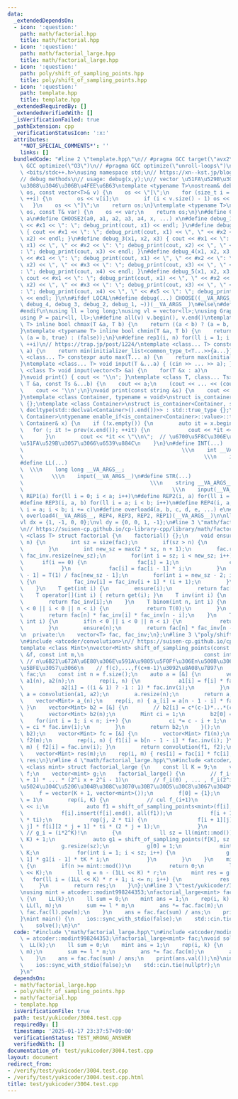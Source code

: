 ```yaml
---
data:
  _extendedDependsOn:
  - icon: ':question:'
    path: math/factorial.hpp
    title: math/factorial.hpp
  - icon: ':question:'
    path: math/factorial_large.hpp
    title: math/factorial_large.hpp
  - icon: ':question:'
    path: poly/shift_of_sampling_points.hpp
    title: poly/shift_of_sampling_points.hpp
  - icon: ':question:'
    path: template.hpp
    title: template.hpp
  _extendedRequiredBy: []
  _extendedVerifiedWith: []
  _isVerificationFailed: true
  _pathExtension: cpp
  _verificationStatusIcon: ':x:'
  attributes:
    '*NOT_SPECIAL_COMMENTS*': ''
    links: []
  bundledCode: "#line 2 \"template.hpp\"\n// #pragma GCC target(\"avx2\")\n// #pragma\
    \ GCC optimize(\"O3\")\n// #pragma GCC optimize(\"unroll-loops\")\n\n#include\
    \ <bits/stdc++.h>\nusing namespace std;\n// https://xn--kst.jp/blog/2019/08/29/cpp-comp/\n\
    // debug methods\n// usage: debug(x,y);\n// vector \u51FA\u529B\u3067\u304D\u308B\
    \u3088\u3046\u306B\u4FEE\u6B63\ntemplate <typename T>\nostream& debug_print(ostream&\
    \ os, const vector<T>& v) {\n    os << \"[\";\n    for (size_t i = 0; i < v.size();\
    \ ++i) {\n        os << v[i];\n        if (i < v.size() - 1) os << \", \";\n \
    \   }\n    os << \"]\";\n    return os;\n}\ntemplate <typename T>\nostream& debug_print(ostream&\
    \ os, const T& var) {\n    os << var;\n    return os;\n}\n#define CHOOSE(a) CHOOSE2\
    \ a\n#define CHOOSE2(a0, a1, a2, a3, a4, x, ...) x\n#define debug_1(x1) { cout\
    \ << #x1 << \": \"; debug_print(cout, x1) << endl; }\n#define debug_2(x1, x2)\
    \ { cout << #x1 << \": \"; debug_print(cout, x1) << \", \" << #x2 << \": \"; debug_print(cout,\
    \ x2) << endl; }\n#define debug_3(x1, x2, x3) { cout << #x1 << \": \"; debug_print(cout,\
    \ x1) << \", \" << #x2 << \": \"; debug_print(cout, x2) << \", \" << #x3 << \"\
    : \"; debug_print(cout, x3) << endl; }\n#define debug_4(x1, x2, x3, x4) { cout\
    \ << #x1 << \": \"; debug_print(cout, x1) << \", \" << #x2 << \": \"; debug_print(cout,\
    \ x2) << \", \" << #x3 << \": \"; debug_print(cout, x3) << \", \" << #x4 << \"\
    : \"; debug_print(cout, x4) << endl; }\n#define debug_5(x1, x2, x3, x4, x5) {\
    \ cout << #x1 << \": \"; debug_print(cout, x1) << \", \" << #x2 << \": \"; debug_print(cout,\
    \ x2) << \", \" << #x3 << \": \"; debug_print(cout, x3) << \", \" << #x4 << \"\
    : \"; debug_print(cout, x4) << \", \" << #x5 << \": \"; debug_print(cout, x5)\
    \ << endl; }\n\n#ifdef LOCAL\n#define debug(...) CHOOSE((__VA_ARGS__, debug_5,\
    \ debug_4, debug_3, debug_2, debug_1, ~))(__VA_ARGS__)\n#else\n#define debug(...)\n\
    #endif\n\nusing ll = long long;\nusing vl = vector<ll>;\nusing Graph = vector<vector<ll>>;\n\
    using P = pair<ll, ll>;\n#define all(v) v.begin(), v.end()\ntemplate <typename\
    \ T> inline bool chmax(T &a, T b) {\n    return ((a < b) ? (a = b, true) : (false));\n\
    }\ntemplate <typename T> inline bool chmin(T &a, T b) {\n    return ((a > b) ?\
    \ (a = b, true) : (false));\n}\n#define rep1(i, n) for(ll i = 1; i <= ((ll)n);\
    \ ++i)\n// https://trap.jp/post/1224/\ntemplate <class... T> constexpr auto min(T...\
    \ a) {\n    return min(initializer_list<common_type_t<T...>>{a...});\n}\ntemplate\
    \ <class... T> constexpr auto max(T... a) {\n    return max(initializer_list<common_type_t<T...>>{a...});\n\
    }\ntemplate <class... T> void input(T &...a) { (cin >> ... >> a); }\ntemplate\
    \ <class T> void input(vector<T> &a) {\n    for(T &x : a)\n        cin >> x;\n\
    }\nvoid print() { cout << '\\n'; }\ntemplate <class T, class... Ts> void print(const\
    \ T &a, const Ts &...b) {\n    cout << a;\n    (cout << ... << (cout << ' ', b));\n\
    \    cout << '\\n';\n}\nvoid print(const string &s) {\n    cout << s << '\\n';\n\
    }\ntemplate <class Container, typename = void>\nstruct is_container : std::false_type\
    \ {};\ntemplate <class Container>\nstruct is_container<Container, std::void_t<decltype(std::declval<Container>().begin()),\
    \ decltype(std::declval<Container>().end())>> : std::true_type {};\ntemplate <class\
    \ Container>\ntypename enable_if<is_container<Container>::value>::type print(const\
    \ Container& x) {\n    if (!x.empty()) {\n        auto it = x.begin();\n     \
    \   for (; it != prev(x.end()); ++it) {\n            cout << *it << \" \";\n \
    \       }\n        cout << *it << \"\\n\";  // \u6700\u5F8C\u306E\u8981\u7D20\u3092\
    \u51FA\u529B\u3057\u3066\u6539\u884C\n    }\n}\n#define INT(...)             \
    \                                                  \\\n    int __VA_ARGS__;  \
    \                                                         \\\n    input(__VA_ARGS__)\n\
    #define LL(...)                                                              \
    \  \\\n    long long __VA_ARGS__;                                            \
    \         \\\n    input(__VA_ARGS__)\n#define STR(...)                       \
    \                                        \\\n    string __VA_ARGS__;         \
    \                                               \\\n    input(__VA_ARGS__)\n#define\
    \ REP1(a) for(ll i = 0; i < a; i++)\n#define REP2(i, a) for(ll i = 0; i < a; i++)\n\
    #define REP3(i, a, b) for(ll i = a; i < b; i++)\n#define REP4(i, a, b, c) for(ll\
    \ i = a; i < b; i += c)\n#define overload4(a, b, c, d, e, ...) e\n#define rep(...)\
    \ overload4(__VA_ARGS__, REP4, REP3, REP2, REP1)(__VA_ARGS__)\n\nll inf = 3e18;\n\
    vl dx = {1, -1, 0, 0};\nvl dy = {0, 0, 1, -1};\n#line 3 \"math/factorial.hpp\"\
    \n// https://suisen-cp.github.io/cp-library-cpp/library/math/factorial.hpp\ntemplate\
    \ <class T> struct factorial {\n    factorial() {};\n    void ensure(const int\
    \ n) {\n        int sz = size(fac);\n        if(sz > n) {\n            return;\n\
    \        }\n        int new_sz = max(2 * sz, n + 1);\n        fac.resize(new_sz),\
    \ fac_inv.resize(new_sz);\n        for(int i = sz; i < new_sz; i++) {\n      \
    \      if(i == 0) {\n                fac[i] = 1;\n                continue;\n\
    \            }\n            fac[i] = fac[i - 1] * i;\n        }\n        fac_inv[new_sz\
    \ - 1] = T(1) / fac[new_sz - 1];\n        for(int i = new_sz - 2; i >= sz; i--)\
    \ {\n            fac_inv[i] = fac_inv[i + 1] * (i + 1);\n        }\n        return;\n\
    \    }\n    T get(int i) {\n        ensure(i);\n        return fac[i];\n    }\n\
    \    T operator[](int i) { return get(i); }\n    T inv(int i) {\n        ensure(i);\n\
    \        return fac_inv[i];\n    }\n    T binom(int n, int i) {\n        if(n\
    \ < 0 || i < 0 || n < i) {\n            return T(0);\n        }\n        ensure(n);\n\
    \        return fac[n] * fac_inv[i] * fac_inv[n - i];\n    }\n    T perm(int n,\
    \ int i) {\n        if(n < 0 || i < 0 || n < i) {\n            return T(0);\n\
    \        }\n        ensure(n);\n        return fac[n] * fac_inv[n - i];\n    }\n\
    \n  private:\n    vector<T> fac, fac_inv;\n};\n#line 3 \"poly/shift_of_sampling_points.hpp\"\
    \n#include <atcoder/convolution>\n// https://suisen-cp.github.io/cp-library-cpp/library/polynomial/shift_of_sampling_points.hpp\n\
    template <class Mint>\nvector<Mint> shift_of_sampling_points(const vector<Mint>\
    \ &f, const int m,\n                                      const int c) {\n   \
    \ // n\u6B21\u672A\u6E80\u306E\u591A\u9805\u5F0Ff\u306En\u500B\u306E\u70B9f(0),...,f(n-1)\u306B\
    \u5BFE\u3057\u3066\n    // f(c),...,f(c+m-1)\u3092\u8A08\u7B97\n    factorial<Mint>\
    \ fac;\n    const int n = f.size();\n    auto a = [&] {\n        vector<Mint>\
    \ a1(n), a2(n);\n        rep(i, n) {\n            a1[i] = f[i] * fac.inv(i);\n\
    \            a2[i] = ((i & 1) ? -1 : 1) * fac.inv(i);\n        }\n        auto\
    \ a = convolution(a1, a2);\n        a.resize(n);\n        return a;\n    }();\n\
    \    vector<Mint> a_(n);\n    rep(i, n) { a_[i] = a[n - 1 - i] * fac[n - 1 - i];\
    \ }\n    vector<Mint> b2 = [&] {\n        // b2[i] = c*(c-1)*...*(c-i+1)/i!\n\
    \        vector<Mint> b2(n);\n        Mint ci = 1;\n        b2[0] = ci;\n    \
    \    for(int i = 1; i < n; i++) {\n            ci *= c - i + 1;\n            b2[i]\
    \ = ci * fac.inv(i);\n        }\n        return b2;\n    }();\n    auto b = convolution(a_,\
    \ b2);\n    vector<Mint> fc = [&] {\n        vector<Mint> f1(n);\n        vector<Mint>\
    \ f2(m);\n        rep(i, n) { f1[i] = b[n - 1 - i] * fac.inv(i); }\n        rep(i,\
    \ m) { f2[i] = fac.inv(i); }\n        return convolution(f1, f2);\n    }();\n\
    \    vector<Mint> res(m);\n    rep(i, m) { res[i] = fac[i] * fc[i]; }\n    return\
    \ res;\n}\n#line 4 \"math/factorial_large.hpp\"\n#include <atcoder/modint>\ntemplate\
    \ <class mint> struct factorial_large {\n    const ll K = 9;\n    vector<vector<mint>>\
    \ f;\n    vector<mint> g;\n    factorial_large() {\n        // f_i(x) = (2^i x\
    \ + 1) * ... * (2^i x + 2^i - 1)\n        // f_i(0) , ... , f_i(2^i - 1) \u306E\
    \u5024\u304C\u5206\u304B\u308C\u3070\u30B7\u30D5\u30C8\u3067\u304D\u308B\n   \
    \     f = vector(K + 1, vector<mint>());\n        f[0] = {1};\n        // f_0(x)\
    \ = 1\n        rep(i, K) {\n            // cul f_(i+1)\n            ll ti = 1LL\
    \ << i;\n            auto f1 = shift_of_sampling_points<mint>(f[i], 3 * ti, ti);\n\
    \            f[i].insert(f[i].end(), all(f1));\n            f[i + 1].resize(2\
    \ * ti);\n            rep(j, 2 * ti) {\n                f[i + 1][j] = f[i][2 *\
    \ j] * f[i][2 * j + 1] * ti * (2 * j + 1);\n            }\n        }\n       \
    \ // g_i = (i*2^K)!\n        {\n            ll sz = ll(mint::mod()) / (1LL <<\
    \ K) + 1;\n            auto g1 = shift_of_sampling_points(f[K], sz - 1, 0);\n\
    \            g.resize(sz);\n            g[0] = 1;\n            mint tK = 1 <<\
    \ K;\n            for(int i = 1; i < sz; i++) {\n                g[i] = g[i -\
    \ 1] * g1[i - 1] * tK * i;\n            }\n        }\n    }\n    mint fac(ll n)\
    \ {\n        if(n >= mint::mod())\n            return 0;\n        ll r = n / (1LL\
    \ << K);\n        ll q = n - (1LL << K) * r;\n        mint res = g[r];\n     \
    \   for(ll i = (1LL << K) * r + 1; i <= n; i++) {\n            res *= i;\n   \
    \     }\n        return res;\n    }\n};\n#line 3 \"test/yukicoder/3004.test.cpp\"\
    \nusing mint = atcoder::modint998244353;\nfactorial_large<mint> fac;\nvoid solve()\
    \ {\n    LL(k);\n    ll sum = 0;\n    mint ans = 1;\n    rep(i, k) {\n       \
    \ LL(l, m);\n        sum += l * m;\n        ans *= fac.fac(m);\n        ans *=\
    \ fac.fac(l).pow(m);\n    }\n    ans = fac.fac(sum) / ans;\n    print(ans.val());\n\
    }\nint main() {\n    ios::sync_with_stdio(false);\n    std::cin.tie(nullptr);\n\
    \    solve();\n}\n"
  code: "#include \"math/factorial_large.hpp\"\n#include <atcoder/modint>\nusing mint\
    \ = atcoder::modint998244353;\nfactorial_large<mint> fac;\nvoid solve() {\n  \
    \  LL(k);\n    ll sum = 0;\n    mint ans = 1;\n    rep(i, k) {\n        LL(l,\
    \ m);\n        sum += l * m;\n        ans *= fac.fac(m);\n        ans *= fac.fac(l).pow(m);\n\
    \    }\n    ans = fac.fac(sum) / ans;\n    print(ans.val());\n}\nint main() {\n\
    \    ios::sync_with_stdio(false);\n    std::cin.tie(nullptr);\n    solve();\n\
    }\n"
  dependsOn:
  - math/factorial_large.hpp
  - poly/shift_of_sampling_points.hpp
  - math/factorial.hpp
  - template.hpp
  isVerificationFile: true
  path: test/yukicoder/3004.test.cpp
  requiredBy: []
  timestamp: '2025-01-17 23:37:57+09:00'
  verificationStatus: TEST_WRONG_ANSWER
  verifiedWith: []
documentation_of: test/yukicoder/3004.test.cpp
layout: document
redirect_from:
- /verify/test/yukicoder/3004.test.cpp
- /verify/test/yukicoder/3004.test.cpp.html
title: test/yukicoder/3004.test.cpp
---
```

